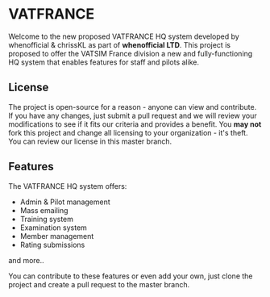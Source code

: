 # VATFRANCE
Welcome to the new proposed VATFRANCE HQ system developed by whenofficial & chrissKL as part of **whenofficial LTD**.
This project is proposed to offer the VATSIM France division a new and fully-functioning HQ system that enables features for staff and pilots alike.

## License
The project is open-source for a reason - anyone can view and contribute. If you have any changes, just submit a pull request and we will review your modifications to see if it fits our criteria and provides a benefit. You **may not** fork this project and change all licensing to your organization - it's theft. You can review our license in this master branch.

## Features
The VATFRANCE HQ system offers:
* Admin & Pilot management
* Mass emailing
* Training system
* Examination system
* Member management
* Rating submissions

and more..

You can contribute to these features or even add your own, just clone the project and create a pull request to the master branch.